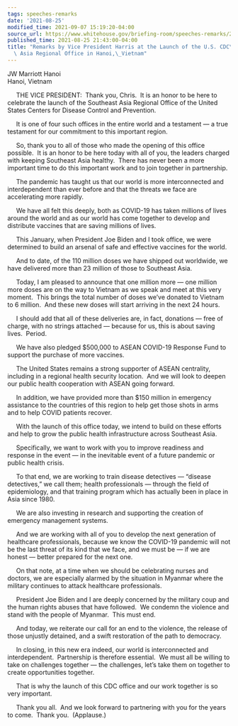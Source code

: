 ```yaml
---
tags: speeches-remarks
date: '2021-08-25'
modified_time: 2021-09-07 15:19:20-04:00
source_url: https://www.whitehouse.gov/briefing-room/speeches-remarks/2021/08/25/remarks-by-vice-president-harris-at-the-launch-of-the-u-s-cdcs-southeast-asia-regional-office-in-hanoi-vietnam/
published_time: 2021-08-25 21:43:00-04:00
title: "Remarks by Vice President Harris at the Launch of the U.S. CDC\u2019s Southeast\
  \ Asia Regional Office in Hanoi,\_Vietnam"
---
```

 
JW Marriott Hanoi  
Hanoi, Vietnam

     THE VICE PRESIDENT:  Thank you, Chris.  It is an honor to be here
to celebrate the launch of the Southeast Asia Regional Office of the
United States Centers for Disease Control and Prevention.  
  
     It is one of four such offices in the entire world and a testament
— a true testament for our commitment to this important region.   
  
     So, thank you to all of those who made the opening of this office
possible.  It is an honor to be here today with all of you, the leaders
charged with keeping Southeast Asia healthy.  There has never been a
more important time to do this important work and to join together in
partnership.   
  
     The pandemic has taught us that our world is more interconnected
and interdependent than ever before and that the threats we face are
accelerating more rapidly.  
  
     We have all felt this deeply, both as COVID-19 has taken millions
of lives around the world and as our world has come together to develop
and distribute vaccines that are saving millions of lives.  
  
     This January, when President Joe Biden and I took office, we were
determined to build an arsenal of safe and effective vaccines for the
world.   
  
     And to date, of the 110 million doses we have shipped out
worldwide, we have delivered more than 23 million of those to Southeast
Asia.   
  
     Today, I am pleased to announce that one million more — one million
more doses are on the way to Vietnam as we speak and meet at this very
moment.  This brings the total number of doses we’ve donated to Vietnam
to 6 million.  And these new doses will start arriving in the next 24
hours.   
  
     I should add that all of these deliveries are, in fact, donations —
free of charge, with no strings attached — because for us, this is about
saving lives.  Period.  
  
     We have also pledged $500,000 to ASEAN COVID-19 Response Fund to
support the purchase of more vaccines.  
  
     The United States remains a strong supporter of ASEAN centrality,
including in a regional health security location.  And we will look to
deepen our public health cooperation with ASEAN going forward.  
  
     In addition, we have provided more than $150 million in emergency
assistance to the countries of this region to help get those shots in
arms and to help COVID patients recover.   
  
     With the launch of this office today, we intend to build on these
efforts and help to grow the public health infrastructure across
Southeast Asia.  
  
     Specifically, we want to work with you to improve readiness and
response in the event — in the inevitable event of a future pandemic or
public health crisis.  
  
     To that end, we are working to train disease detectives — “disease
detectives,” we call them; health professionals — through the field of
epidemiology, and that training program which has actually been in place
in Asia since 1980.  
  
     We are also investing in research and supporting the creation of
emergency management systems.  
  
     And we are working with all of you to develop the next generation
of healthcare professionals, because we know the COVID-19 pandemic will
not be the last threat of its kind that we face, and we must be — if we
are honest — better prepared for the next one.  
  
     On that note, at a time when we should be celebrating nurses and
doctors, we are especially alarmed by the situation in Myanmar where the
military continues to attack healthcare professionals.   
  
     President Joe Biden and I are deeply concerned by the military coup
and the human rights abuses that have followed.  We condemn the violence
and stand with the people of Myanmar.  This must end.  
  
     And today, we reiterate our call for an end to the violence, the
release of those unjustly detained, and a swift restoration of the path
to democracy.  
  
     In closing, in this new era indeed, our world is interconnected and
interdependent.  Partnership is therefore essential.  We must all be
willing to take on challenges together — the challenges, let’s take them
on together to create opportunities together.  
  
     That is why the launch of this CDC office and our work together is
so very important.  
  
     Thank you all.  And we look forward to partnering with you for the
years to come.  Thank you.  (Applause.)    
